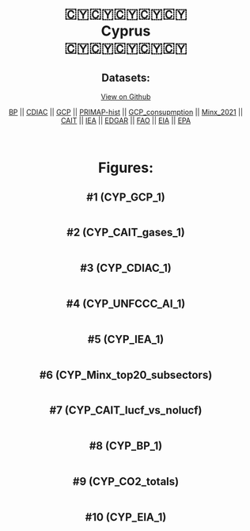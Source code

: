 
<center>
<h1 align="center">
🇨🇾🇨🇾🇨🇾🇨🇾🇨🇾
<br>
Cyprus
<br>
🇨🇾🇨🇾🇨🇾🇨🇾🇨🇾
</h1>
<h2>Datasets:</h2>
<p><a href="https://github.com/dquintani/GreenhouseData/tree/master/country_data/CYP_Cyprus/data">View on Github</a>
<br></p><p><a href="data/CYP_BP.csv">BP</a> || <a href="data/CYP_CDIAC.csv">CDIAC</a> || <a href="data/CYP_GCP.csv">GCP</a> || <a href="data/CYP_PRIMAP-hist.csv">PRIMAP-hist</a> || <a href="data/CYP_GCP_consupmption.csv">GCP_consupmption</a> || <a href="data/CYP_Minx_2021.csv">Minx_2021</a> || <a href="data/CYP_CAIT.csv">CAIT</a> || <a href="data/CYP_IEA.csv">IEA</a> || <a href="data/CYP_EDGAR.csv">EDGAR</a> || <a href="data/CYP_FAO.csv">FAO</a> || <a href="data/CYP_EIA.csv">EIA</a> || <a href="data/CYP_EPA.csv">EPA</a></p><p><br></p>
<h1>Figures:</h1><h2>#1 (CYP_GCP_1)</h2>
<p><img alt="" src="figures/CYP_GCP_1.png" /></p><h2>#2 (CYP_CAIT_gases_1)</h2>
<p><img alt="" src="figures/CYP_CAIT_gases_1.png" /></p><h2>#3 (CYP_CDIAC_1)</h2>
<p><img alt="" src="figures/CYP_CDIAC_1.png" /></p><h2>#4 (CYP_UNFCCC_AI_1)</h2>
<p><img alt="" src="figures/CYP_UNFCCC_AI_1.png" /></p><h2>#5 (CYP_IEA_1)</h2>
<p><img alt="" src="figures/CYP_IEA_1.png" /></p><h2>#6 (CYP_Minx_top20_subsectors)</h2>
<p><img alt="" src="figures/CYP_Minx_top20_subsectors.png" /></p><h2>#7 (CYP_CAIT_lucf_vs_nolucf)</h2>
<p><img alt="" src="figures/CYP_CAIT_lucf_vs_nolucf.png" /></p><h2>#8 (CYP_BP_1)</h2>
<p><img alt="" src="figures/CYP_BP_1.png" /></p><h2>#9 (CYP_CO2_totals)</h2>
<p><img alt="" src="figures/CYP_CO2_totals.png" /></p><h2>#10 (CYP_EIA_1)</h2>
<p><img alt="" src="figures/CYP_EIA_1.png" /></p>